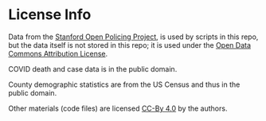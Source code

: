 # License Info

Data from the [Stanford Open Policing Project](https://openpolicing.stanford.edu/data/), is used by scripts in this repo, but the data itself is not stored in this repo; it is used under the [Open Data Commons Attribution License](https://opendatacommons.org/licenses/by/summary/).

COVID death and case data is in the public domain.  

County demographic statistics are from the US Census and thus in the public domain.

Other materials (code files) are licensed [CC-By 4.0](https://creativecommons.org/licenses/by/4.0/) by the authors.  

